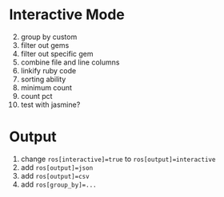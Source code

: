 Interactive Mode
================

2. group by custom
3. filter out gems
4. filter out specific gem
5. combine file and line columns
6. linkify ruby code
7. sorting ability
8. minimum count
9. count pct
10. test with jasmine?

Output
======

1. change `ros[interactive]=true` to `ros[output]=interactive`
2. add `ros[output]=json`
3. add `ros[output]=csv`
4. add `ros[group_by]=...`

